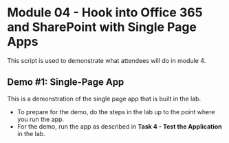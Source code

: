 Module 04 - Hook into Office 365 and SharePoint with Single Page Apps
=====================================================================

This script is used to demonstrate what attendees will do in module 4.

## Demo #1: Single-Page App
This is a demonstration of the single page app that is built in the lab.
- To prepare for the demo, do the steps in the lab up to the point where you run the app.
- For the demo, run the app as described in **Task 4 - Test the Application** in the lab.
